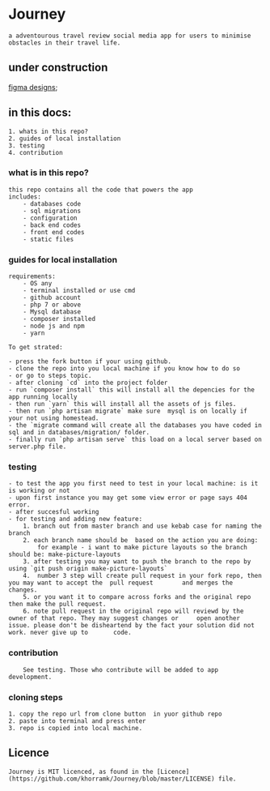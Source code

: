 # Journey
    a adventourous travel review social media app for users to minimise obstacles in their travel life.

## under construction
[figma designs](https://www.figma.com/file/378uw6bqTHjupupi1LgHym/mood-board-of-journey?node-id=0%3A1);
## in this docs:
    1. whats in this repo?
    2. guides of local installation
    3. testing
    4. contribution

### what is in this repo?
    this repo contains all the code that powers the app
    includes:
        - databases code
        - sql migrations
        - configuration
        - back end codes
        - front end codes
        - static files

### guides for local installation
    requirements:
        - OS any
        - terminal installed or use cmd
        - github account
        - php 7 or above
        - Mysql database
        - composer installed
        - node js and npm
        - yarn

    To get strated:

    - press the fork button if your using github.
    - clone the repo into you local machine if you know how to do so
    - or go to steps topic.
    - after cloning `cd` into the project folder
    - run `composer install` this will install all the depencies for the app running locally
    - then run `yarn` this will install all the assets of js files.
    - then run `php artisan migrate` make sure  mysql is on locally if your not using homestead.
    - the `migrate command will create all the databases you have coded in sql and in databases/migration/ folder.
    - finally run `php artisan serve` this load on a local server based on server.php file.

### testing 
    - to test the app you first need to test in your local machine: is it is working or not
    - upon first instance you may get some view error or page says 404 error.
    - after succesful working
    - for testing and adding new feature:
        1. branch out from master branch and use kebab case for naming the branch
        2. each branch name should be  based on the action you are doing:
            for example - i want to make picture layouts so the branch should be: make-picture-layouts
        3. after testing you may want to push the branch to the repo by using `git push origin make-picture-layouts`
        4.  number 3 step will create pull request in your fork repo, then you may want to accept the  pull request        and merges the changes.
        5. or you want it to compare across forks and the original repo then make the pull request.
        6. note pull request in the original repo will reviewd by the owner of that repo. They may suggest changes or     open another issue. please don't be disheartend by the fact your solution did not work. never give up to       code.

### contribution
        
        See testing. Those who contribute will be added to app development.

### cloning steps
    1. copy the repo url from clone button  in yuor github repo
    2. paste into terminal and press enter
    3. repo is copied into local machine.

## Licence

    Journey is MIT licenced, as found in the [Licence](https://github.com/khorramk/Journey/blob/master/LICENSE) file.
